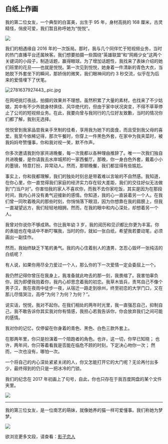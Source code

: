 ## 白纸上作画

我的第二位女友，一个典型的白富美，出生于 95 年，身材高挑的 168 厘米，古灵精怪，俏皮可爱，我们暂且称呼她为“悦悦”。

![](https://i.loli.net/2021/11/26/X8rEAaO4dnJp7ky.jpg)

我们的相遇缘自 2016 年的一次饭局。那时，我与几个同伴忙于短视频业务，当时的热门直播平台还属映客。我们想要拍摄一些围绕“英雄联盟”和“网瘾少女”这两个关键词的小段子，制造话题，赢得眼球。为了增加话题性，我找来了表妹介绍的她们班里的花旦——也就是悦悦。第一次见到悦悦，她身着一件清新的青色大衣，当她脱下外套坐下的瞬间，那娇俏的微笑，我们眼神间的约 3 秒交流，似乎在为后来的爱情埋下了伏笔。

![2781637927443_.pic.jpg](https://i.loli.net/2021/11/26/wER7yTZtzqKbkPG.jpg)

在网吧挑灯夜战，拍摄的效果并不理想。虽然积累了大量的素材，也找来了不少姑娘，其中有不少外貌身材俱佳、风华绝代的，但由于家中状况突变，不得不草草停止了公司的短视频业务。在此，我要向曾与我同行的几位好友致歉，当时的情况你们都了解，我别无选择。

悦悦曾到我家品尝我亲手烹制的佳肴，享用我为她下的面食，而且受到我父母的喜爱。我至今依稀记得，那次午餐时，你穿上一件黑色外套，在家中为我夹菜时，被我妈妈夸赞懂事，你和我对视一笑，默不作声。

你多次邀请我到你家共进晚餐，每一次我都以各种理由推辞了。唯一一次我们独自共进晚餐，是你请我去水岸城邦的一家西餐厅。那晚，你一身白色外套，戴着小小的墨镜，特意打扮，异常动人。然而，那顿晚餐，我们都显得有些尴尬。

事实上，你和我都理解，我们的独处时刻总是带着难以言喻的不自然感。我知道，在你心里，你一直觉得我们家庭的经济实力存在较大差距，我们的交往好似无法做到“门当户对”。你害怕我的家人不喜欢你，而我不去你家吃饭，其实是因为在那段时间，我内心并没有勇气迎接新的感情。你知道，我的心一直装着另一个人。在我们曾一同吹着晚风的那些时刻，你悄悄落下眼泪，因为你想靠在我的肩膀上，但我一直凝望远方，我们轻轻地相拥，然而，在我的眼中和内心深处，却想着另一个人。

我曾对你说你不够成熟。你比我年幼 3 岁，我的阅历和见识都比你更为丰富。你的表姐也在电话中不断叮嘱我，当时的你，就如一张白纸，希望我若要动笔，必须画出一副佳作。

然而，我始终缺乏下笔的勇气。我的内心住着别人的渣男，怎忍心毁坏一张纯洁的白纸呢？

有人说，如果你用尽全力爱过一个人，那么你的下一次爱情一定会委屈上一个。

我仍然记得你曾压在我身上，我准备就此吻去的那一刻，我畏缩了。我害怕辜负你，因为即便我抱着你，我内心却思念着我的初恋。我草木皆兵，责骂自己不像个男子汉，我在夜雨中徒步一夜，从宿迁一路走到徐州，终至初恋的大学门口，又在那儿尽情哭泣，高呼“为何？为何？为何？”。

说实话，悦悦，我对不起你。在我们相处的两年时光里，我一直强忍自己，抑制自己，我不敢告诉你其实我对你有情感，我担心若我告诉你，你会放弃我们之间可能的感情。

我对你的记忆，仅停留在你身着的青色、黑色、白色三款外套上。

在那两年里，你只是扮演着一个陪跑者的角色。也许，这一切，你早已知晓；
也许，两年间，你只等着看我是否能在临危不顾的时刻，下定决心吻你一次；
然而，一次也没有，哪怕一次。

一个将自己的内心深处紧紧关闭的人，你又怎能打开它的大门呢？无论再付出多少，最终得到的仍只是一把冰冷的门锁。

我们的纪念在 2017 年初画上了句号，自此，你也只存在于我百度网盘的某个文件夹里。

![](https://i.loli.net/2021/11/25/G4xPfKlc6Mvp7Xb.jpg)

---

我的第三位女友，是一位南艺的萌妹，就像她养的猫一样可爱懂事。我们称她为梦梦。

![](https://i.loli.net/2021/11/25/PNuV7meSU51lqzy.jpg)

欲浏览更多文段，请查看：[影子恋人](03_shadow_lover.md)
